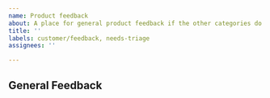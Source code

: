 ```yaml
---
name: Product feedback
about: A place for general product feedback if the other categories do not apply
title: ''
labels: customer/feedback, needs-triage
assignees: ''

---
```


<!-- Tell us about your experience. What did you expect compared to what was your experience? Any suggestions for us? -->

## General Feedback

<!-- Include any screenshots where relevant. -->
